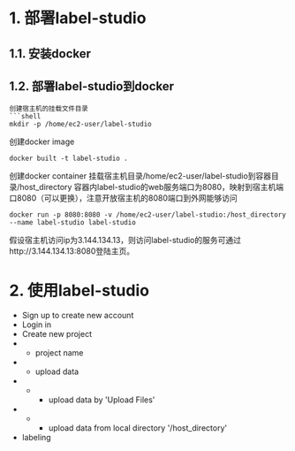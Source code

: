 # 1. 部署label-studio
## 1.1. 安装docker
## 1.2. 部署label-studio到docker
```shell
创建宿主机的挂载文件目录
```shell
mkdir -p /home/ec2-user/label-studio
```
创建docker image
```shell
docker built -t label-studio .
```
创建docker container
挂载宿主机目录/home/ec2-user/label-studio到容器目录/host_directory
容器内label-studio的web服务端口为8080，映射到宿主机端口8080（可以更换），注意开放宿主机的8080端口到外网能够访问
```shell
docker run -p 8080:8080 -v /home/ec2-user/label-studio:/host_directory --name label-studio label-studio
```
假设宿主机访问ip为3.144.134.13，则访问label-studio的服务可通过http://3.144.134.13:8080登陆主页。

# 2. 使用label-studio
* Sign up to create new account
* Login in
* Create new project
* + project name
* + upload data
* + - upload data by 'Upload Files'
* + - upload data from local directory '/host_directory'
* labeling
